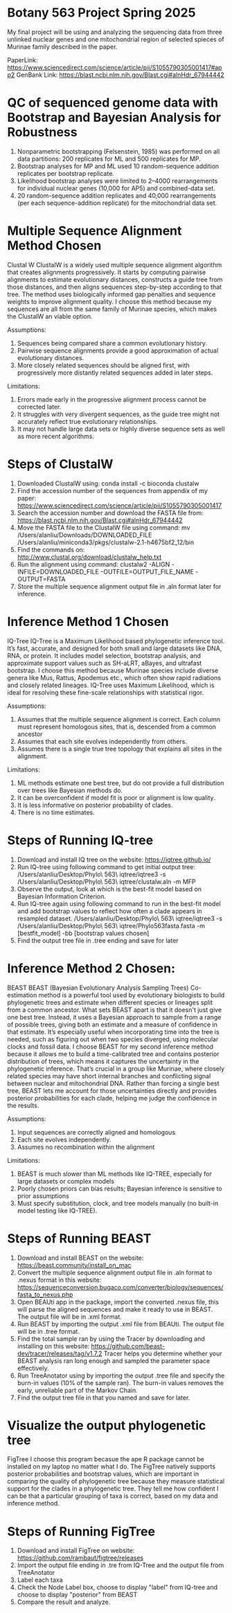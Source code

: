 # Botany 563 Project Spring 2025
My final project will be using and analyzing the sequencing data 
from three unlinked nuclear genes and one mitochondrial region of selected spieces of Murinae family described in the paper.

PaperLink: https://www.sciencedirect.com/science/article/pii/S1055790305001417#app2
GenBank Link: https://blast.ncbi.nlm.nih.gov/Blast.cgi#alnHdr_67944442



# QC of sequenced genome data with Bootstrap and Bayesian Analysis for Robustness
1. Nonparametric bootstrapping (Felsenstein, 1985) was performed on all data partitions: 200 replicates for ML and 500 replicates for MP.
2. Bootstrap analyses for MP and ML used 10 random-sequence addition replicates per bootstrap replicate.
3. Likelihood bootstrap analyses were limited to 2–4000 rearrangements for individual nuclear genes (10,000 for AP5) and combined-data set.
4. 20 random-sequence addition replicates and 40,000 rearrangements (per each sequence-addition replicate) for the mitochondrial data set.



# Multiple Sequence Alignment Method Chosen
Clustal W
ClustalW is a widely used multiple sequence alignment algorithm that creates alignments progressively. It starts by computing pairwise alignments to estimate evolutionary distances, constructs a guide tree from those distances, and then aligns sequences step-by-step according to that tree. The method uses biologically informed gap penalties and sequence weights to improve alignment quality. I choose this method because my sequences are all from the same family of Murinae species, which makes the ClustalW an viable option.

Assumptions:
1. Sequences being compared share a common evolutionary history.
2. Pairwise sequence alignments provide a good approximation of actual evolutionary distances.
3. More closely related sequences should be aligned first, with progressively more distantly related sequences added in later steps.

Limitations:
1. Errors made early in the progressive alignment process cannot be corrected later.
2. It struggles with very divergent sequences, as the guide tree might not accurately reflect true evolutionary relationships.
3. It may not handle large data sets or highly diverse sequence sets as well as more recent algorithms.

# Steps of ClustalW
1. Downloaded ClustalW using:
   conda install -c bioconda clustalw
2. Find the accession number of the sequences from appendix of my paper:     
   https://www.sciencedirect.com/science/article/pii/S1055790305001417
3. Search the accession number and download the FASTA file from:
   https://blast.ncbi.nlm.nih.gov/Blast.cgi#alnHdr_67944442
4. Move the FASTA file to the ClustalW file using command:
   mv /Users/alanliu/Downloads/DOWNLOADED_FILE /Users/alanliu/miniconda3/pkgs/clustalw-2.1-h4675bf2_12/bin
5. Find the commands on:
   http://www.clustal.org/download/clustalw_help.txt
6. Run the alignment using command:
   clustalw2 -ALIGN -INFILE=DOWNLOADED_FILE -OUTFILE=OUTPUT_FILE_NAME -OUTPUT=FASTA
7. Store the multiple sequence alignment output file in .aln format later for inference.



# Inference Method 1 Chosen
IQ-Tree
IQ-Tree is a Maximum Likelihood based phylogenetic inference tool. It’s fast, accurate, and designed for both small and large datasets like DNA, RNA, or protein. It includes model selection, bootstrap analysis, and approximate support values such as SH-aLRT, aBayes, and ultrafast bootstrap. I choose this method because Murinae species include diverse genera like Mus, Rattus, Apodemus etc., which often show rapid radiations and closely related lineages. IQ-Tree uses Maximum Likelihood, which is ideal for resolving these fine-scale relationships with statistical rigor.

Assumptions:
1. Assumes that the multiple sequence alignment is correct. Each column must represent homologous sites, that is, descended from a common ancestor
2. Assumes that each site evolves independently from others.
3. Assumes there is a single true tree topology that explains all sites in the alignment.

Limitations:
1. ML methods estimate one best tree, but do not provide a full distribution over trees like Bayesian methods do.
2. It can be overconfident if model fit is poor or alignment is low quality.
3. It is less informative on posterior probability of clades.
4. There is no time estimates.

# Steps of Running IQ-tree
1. Download and install IQ tree on the website:
   https://iqtree.github.io/
2. Run IQ-tree using following command to get initial output tree:     
   /Users/alanliu/Desktop/Phylo\ 563\ iqtree/iqtree3 -s /Users/alanliu/Desktop/Phylo\ 563\ iqtree/clustalw.aln -m MFP
3. Observe the output, look at which is the best-fit model based on Bayesian Information Criterion.
4. Run IQ-tree again using following command to run in the best-fit model and add bootstrap values to reflect how often a clade appears in resampled dataset.
   /Users/alanliu/Desktop/Phylo\ 563\ iqtree/iqtree3 -s /Users/alanliu/Desktop/Phylo\ 563\ iqtree/Phylo563fasta.fasta -m [bestfit_model] -bb [bootstrap values chosen]
5. Find the output tree file in .tree ending and save for later



# Inference Method 2 Chosen:
BEAST
BEAST (Bayesian Evolutionary Analysis Sampling Trees) Co-estimation method is a powerful tool used by evolutionary biologists to build phylogenetic trees and estimate when different species or lineages split from a common ancestor. What sets BEAST apart is that it doesn't just give one best tree. Instead, it uses a Bayesian approach to sample from a range of possible trees, giving both an estimate and a measure of confidence in that estimate. It’s especially useful when incorporating time into the tree is needed, such as figuring out when two species diverged, using molecular clocks and fossil data. I choose BEAST for my second inference method because it allows me to build a time-calibrated tree and contains posterior distribution of trees, which means it captures the uncertainty in the phylogenetic inference. That’s crucial in a group like Murinae, where closely related species may have short internal branches and conflicting signal between nuclear and mitochondrial DNA. Rather than forcing a single best tree, BEAST lets me account for those uncertainties directly and provides posterior probabilities for each clade, helping me judge the confidence in the results.

Assumptions:
1. Input sequences are correctly aligned and homologous
2. Each site evolves independently.
3. Assumes no recombination within the alignment

Limitations:
1. BEAST is much slower than ML methods like IQ-TREE, especially for large datasets or complex models
2. Poorly chosen priors can bias results; Bayesian inference is sensitive to prior assumptions
3. Must specify substitution, clock, and tree models manually (no built-in model testing like IQ-TREE).

# Steps of Running BEAST
1. Download and install BEAST on the website:
   https://beast.community/install_on_mac
2. Convert the multiple sequence alignment output file in .aln format to .nexus format in this website:
   https://sequenceconversion.bugaco.com/converter/biology/sequences/fasta_to_nexus.php
3. Open BEAUti app in the package, import the converted .nexus file, this will parse the aligned sequences and make it ready to use in BEAST. The output file will be in .xml format.
4. Run BEAST by importing the output .xml file from BEAUti. The output file will be in .tree format.
5. Find the total sample ran by using the Tracer by downloading and installing on this website:
   https://github.com/beast-dev/tracer/releases/tag/v1.7.2
   Tracer helps you determine whether your BEAST analysis ran long enough and sampled the parameter space effectively.
7. Run TreeAnotator using by importing the output .tree file and specify the burn-in values (10% of the sample ran). The burn-in values removes the early, unreliable part of the Markov Chain.
8. Find the output tree file in that you named and save for later.



# Visualize the output phylogenetic tree
FigTree
I choose this program becasue the ape R package cannot be installed on my laptop no matter what I do. The FigTree natively supports posterior probabilities and bootstrap values, which are important in comparing the quality of phylogenetic tree because they measure statistical support for the clades in a phylogenetic tree. They tell me how confident I can be that a particular grouping of taxa is correct, based on my data and inference method.

# Steps of Running FigTree
1. Download and install FigTree on website:
   https://github.com/rambaut/figtree/releases
2. Import the output file ending in .tre from IQ-Tree and the output file from TreeAnotator
3. Label each taxa
4. Check the Node Label box, choose to display "label" from IQ-tree and choose to display "posterior" from BEAST
5. Compare the result and analyze.
